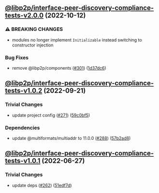 ## [@libp2p/interface-peer-discovery-compliance-tests-v2.0.0](https://github.com/libp2p/js-libp2p-interfaces/compare/@libp2p/interface-peer-discovery-compliance-tests-v1.0.2...@libp2p/interface-peer-discovery-compliance-tests-v2.0.0) (2022-10-12)


### ⚠ BREAKING CHANGES

* modules no longer implement `Initializable` instead switching to constructor injection

### Bug Fixes

* remove @libp2p/components ([#301](https://github.com/libp2p/js-libp2p-interfaces/issues/301)) ([1d37dc6](https://github.com/libp2p/js-libp2p-interfaces/commit/1d37dc6d3197838a71895d5769ad8bba6eb38fd3))

## [@libp2p/interface-peer-discovery-compliance-tests-v1.0.2](https://github.com/libp2p/js-libp2p-interfaces/compare/@libp2p/interface-peer-discovery-compliance-tests-v1.0.1...@libp2p/interface-peer-discovery-compliance-tests-v1.0.2) (2022-09-21)


### Trivial Changes

* update project config ([#271](https://github.com/libp2p/js-libp2p-interfaces/issues/271)) ([59c0bf5](https://github.com/libp2p/js-libp2p-interfaces/commit/59c0bf5e0b05496fca2e4902632b61bb41fad9e9))


### Dependencies

* update @multiformats/multiaddr to 11.0.0 ([#288](https://github.com/libp2p/js-libp2p-interfaces/issues/288)) ([57b2ad8](https://github.com/libp2p/js-libp2p-interfaces/commit/57b2ad88edfc7807311143791bc49270b1a81eaf))

## [@libp2p/interface-peer-discovery-compliance-tests-v1.0.1](https://github.com/libp2p/js-libp2p-interfaces/compare/@libp2p/interface-peer-discovery-compliance-tests-v1.0.0...@libp2p/interface-peer-discovery-compliance-tests-v1.0.1) (2022-06-27)


### Trivial Changes

* update deps ([#262](https://github.com/libp2p/js-libp2p-interfaces/issues/262)) ([51edf7d](https://github.com/libp2p/js-libp2p-interfaces/commit/51edf7d9b3765a6f75c915b1483ea345d0133a41))

